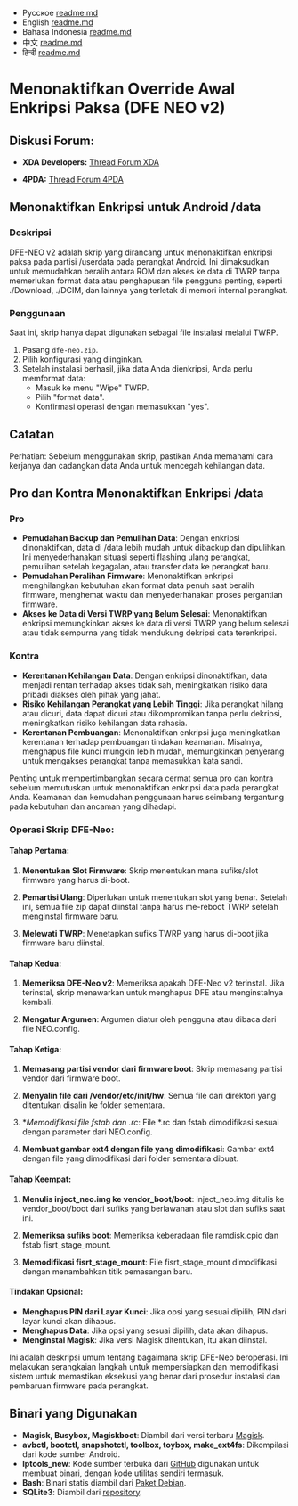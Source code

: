 - Русское [readme.md](https://github.com/leegarchat/dfe-neo-v2/blob/master/README_ru.md)
- English [readme.md](https://github.com/leegarchat/dfe-neo-v2/blob/master/README.md)
- Bahasa Indonesia [readme.md](https://github.com/leegarchat/dfe-neo-v2/blob/master/README_id.md)
- 中文 [readme.md](https://github.com/leegarchat/dfe-neo-v2/blob/master/README_zh.md)
- हिन्दी [readme.md](https://github.com/leegarchat/dfe-neo-v2/blob/master/README_hi.md)

# Menonaktifkan Override Awal Enkripsi Paksa (DFE NEO v2)

## Diskusi Forum:

- **XDA Developers:**
  [Thread Forum XDA](https://xdaforums.com/t/a-b-a-only-script-read-only-erofs-android-10-disable-force-encryption-native-early-override-dfe-neo-v2-disable-encryption-data-userdata.4454017/)

- **4PDA:**
  [Thread Forum 4PDA](https://4pda.to/forum/index.php?showtopic=1084916)


## Menonaktifkan Enkripsi untuk Android /data

### Deskripsi

DFE-NEO v2 adalah skrip yang dirancang untuk menonaktifkan enkripsi paksa pada partisi /userdata pada perangkat Android. Ini dimaksudkan untuk memudahkan beralih antara ROM dan akses ke data di TWRP tanpa memerlukan format data atau penghapusan file pengguna penting, seperti ./Download, ./DCIM, dan lainnya yang terletak di memori internal perangkat.

### Penggunaan

Saat ini, skrip hanya dapat digunakan sebagai file instalasi melalui TWRP.

1. Pasang `dfe-neo.zip`.
2. Pilih konfigurasi yang diinginkan.
3. Setelah instalasi berhasil, jika data Anda dienkripsi, Anda perlu memformat data:
   - Masuk ke menu "Wipe" TWRP.
   - Pilih "format data".
   - Konfirmasi operasi dengan memasukkan "yes".

## Catatan

Perhatian: Sebelum menggunakan skrip, pastikan Anda memahami cara kerjanya dan cadangkan data Anda untuk mencegah kehilangan data.

## Pro dan Kontra Menonaktifkan Enkripsi /data

### Pro

- **Pemudahan Backup dan Pemulihan Data**: Dengan enkripsi dinonaktifkan, data di /data lebih mudah untuk dibackup dan dipulihkan. Ini menyederhanakan situasi seperti flashing ulang perangkat, pemulihan setelah kegagalan, atau transfer data ke perangkat baru.
- **Pemudahan Peralihan Firmware**: Menonaktifkan enkripsi menghilangkan kebutuhan akan format data penuh saat beralih firmware, menghemat waktu dan menyederhanakan proses pergantian firmware.
- **Akses ke Data di Versi TWRP yang Belum Selesai**: Menonaktifkan enkripsi memungkinkan akses ke data di versi TWRP yang belum selesai atau tidak sempurna yang tidak mendukung dekripsi data terenkripsi.

### Kontra

- **Kerentanan Kehilangan Data**: Dengan enkripsi dinonaktifkan, data menjadi rentan terhadap akses tidak sah, meningkatkan risiko data pribadi diakses oleh pihak yang jahat.
- **Risiko Kehilangan Perangkat yang Lebih Tinggi**: Jika perangkat hilang atau dicuri, data dapat dicuri atau dikompromikan tanpa perlu dekripsi, meningkatkan risiko kehilangan data rahasia.
- **Kerentanan Pembuangan**: Menonaktifkan enkripsi juga meningkatkan kerentanan terhadap pembuangan tindakan keamanan. Misalnya, menghapus file kunci mungkin lebih mudah, memungkinkan penyerang untuk mengakses perangkat tanpa memasukkan kata sandi.

Penting untuk mempertimbangkan secara cermat semua pro dan kontra sebelum memutuskan untuk menonaktifkan enkripsi data pada perangkat Anda. Keamanan dan kemudahan penggunaan harus seimbang tergantung pada kebutuhan dan ancaman yang dihadapi.

### Operasi Skrip DFE-Neo:

#### Tahap Pertama:
1. **Menentukan Slot Firmware**: Skrip menentukan mana sufiks/slot firmware yang harus di-boot.

2. **Pemartisi Ulang**: Diperlukan untuk menentukan slot yang benar. Setelah ini, semua file zip dapat diinstal tanpa harus me-reboot TWRP setelah menginstal firmware baru.

3. **Melewati TWRP**: Menetapkan sufiks TWRP yang harus di-boot jika firmware baru diinstal.

#### Tahap Kedua:
1. **Memeriksa DFE-Neo v2**: Memeriksa apakah DFE-Neo v2 terinstal. Jika terinstal, skrip menawarkan untuk menghapus DFE atau menginstalnya kembali.

2. **Mengatur Argumen**: Argumen diatur oleh pengguna atau dibaca dari file NEO.config.

#### Tahap Ketiga:
1. **Memasang partisi vendor dari firmware boot**: Skrip memasang partisi vendor dari firmware boot.

2. **Menyalin file dari /vendor/etc/init/hw**: Semua file dari direktori yang ditentukan disalin ke folder sementara.

3. **Memodifikasi file fstab dan *.rc**: File *.rc dan fstab dimodifikasi sesuai dengan parameter dari NEO.config.

4. **Membuat gambar ext4 dengan file yang dimodifikasi**: Gambar ext4 dengan file yang dimodifikasi dari folder sementara dibuat.

#### Tahap Keempat:
1. **Menulis inject_neo.img ke vendor_boot/boot**: inject_neo.img ditulis ke vendor_boot/boot dari sufiks yang berlawanan atau slot dan sufiks saat ini.

2. **Memeriksa sufiks boot**: Memeriksa keberadaan file ramdisk.cpio dan fstab fisrt_stage_mount.

3. **Memodifikasi fisrt_stage_mount**: File fisrt_stage_mount dimodifikasi dengan menambahkan titik pemasangan baru.

#### Tindakan Opsional:
- **Menghapus PIN dari Layar Kunci**: Jika opsi yang sesuai dipilih, PIN dari layar kunci akan dihapus.
- **Menghapus Data**: Jika opsi yang sesuai dipilih, data akan dihapus.
- **Menginstal Magisk**: Jika versi Magisk ditentukan, itu akan diinstal.

Ini adalah deskripsi umum tentang bagaimana skrip DFE-Neo beroperasi. Ini melakukan serangkaian langkah untuk mempersiapkan dan memodifikasi sistem untuk memastikan eksekusi yang benar dari prosedur instalasi dan pembaruan firmware pada perangkat.

## Binari yang Digunakan

- **Magisk, Busybox, Magiskboot**: Diambil dari versi terbaru [Magisk](https://github.com/topjohnwu/Magisk).
- **avbctl, bootctl, snapshotctl, toolbox, toybox, make_ext4fs**: Dikompilasi dari kode sumber Android.
- **lptools_new**: Kode sumber terbuka dari [GitHub](https://github.com/leegarchat/lptools_new) digunakan untuk membuat binari, dengan kode utilitas sendiri termasuk.
- **Bash**: Binari statis diambil dari [Paket Debian](https://packages.debian.org/unstable/bash-static).
- **SQLite3**: Diambil dari [repository](https://github.com/rojenzaman/sqlite3-magisk-module).
